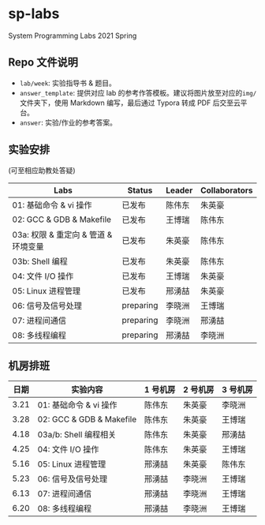 # sp-labs

System Programming Labs 2021 Spring

## Repo 文件说明

- `lab/week`: 实验指导书 & 题目。
- `answer_template`: 提供对应 lab 的参考作答模板。建议将图片放至对应的`img/`文件夹下，使用 Markdown 编写，最后通过 Typora 转成 PDF 后交至云平台。
- `answer`: 实验/作业的参考答案。

## 实验安排

(可至相应助教处答疑)

| Labs                                 | Status    | Leader | Collaborators |
| ------------------------------------ | --------- | ------ | ------------- |
| 01: 基础命令 & vi 操作               | 已发布    | 陈伟东 | 朱英豪        |
| 02: GCC & GDB & Makefile             | 已发布    | 王博瑞 | 陈伟东        |
| 03a: 权限 & 重定向 & 管道 & 环境变量 | 已发布    | 朱英豪 | 陈伟东        |
| 03b: Shell 编程                      | 已发布    | 朱英豪 | 陈伟东        |
| 04: 文件 I/O 操作                    | 已发布    | 王博瑞 | 朱英豪        |
| 05: Linux 进程管理                   | 已发布    | 邢湧喆 | 朱英豪        |
| 06: 信号及信号处理                   | preparing | 李晓洲 | 王博瑞        |
| 07: 进程间通信                       | preparing | 李晓洲 | 邢湧喆        |
| 08: 多线程编程                       | preparing | 邢湧喆 | 李晓洲        |

## 机房排班

| 日期 | 实验内容                 | 1 号机房 | 2 号机房 | 3 号机房 |
| ---- | ------------------------ | -------- | -------- | -------- |
| 3.21 | 01: 基础命令 & vi 操作   | 陈伟东   | 朱英豪   | 李晓洲   |
| 3.28 | 02: GCC & GDB & Makefile | 陈伟东   | 朱英豪   | 王博瑞   |
| 4.18 | 03a/b: Shell 编程相关    | 陈伟东   | 朱英豪   | 邢湧喆   |
| 4.25 | 04: 文件 I/O 操作        | 陈伟东   | 朱英豪   | 王博瑞   |
| 5.16 | 05: Linux 进程管理       | 邢湧喆   | 朱英豪   | 陈伟东   |
| 5.23 | 06: 信号及信号处理       | 邢湧喆   | 李晓洲   | 王博瑞   |
| 6.13 | 07: 进程间通信           | 邢湧喆   | 李晓洲   | 王博瑞   |
| 6.20 | 08: 多线程编程           | 邢湧喆   | 李晓洲   | 王博瑞   |
